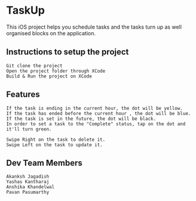# TaskUp
This iOS project helps you schedule tasks and the 
tasks turn up as well organised blocks on the application.

## Instructions to setup the project
    Git clone the project
    Open the project folder through XCode
    Build & Run the project on XCode

## Features
    If the task is ending in the current hour, the dot will be yellow.
    If the task has ended before the current hour , the dot will be blue.
    If the task is set in the future, the dot will be black.
    In order to set a task to the "Complete" status, tap on the dot and it'll turn green.

    Swipe Right on the task to delete it.
    Swipe Left on the task to update it.

## Dev Team Members
    Akanksh Jagadish
    Yashas Kantharaj
    Anshika Khandelwal
    Pavan Pasumarthy
